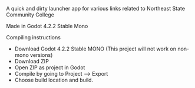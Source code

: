 A quick and dirty launcher app for various links related to Northeast State Community College

Made in Godot 4.2.2 Stable Mono

Compiling instructions

- Download Godot 4.2.2 Stable MONO (This project will not work on non-mono versions)
- Download ZIP
- Open ZIP as project in Godot
- Compile by going to Project --> Export
- Choose build location and build.
